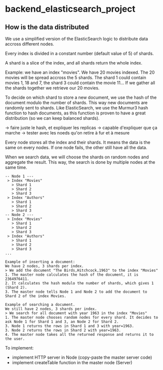 # backend_elasticsearch_project

## How is the data distributed

We use a simplified version of the ElasticSearch logic to distribute data accross different nodes.

Every index is divided in a constant number (default value of 5) of shards.

A shard is a slice of the index, and all shards return the whole index.

Example: we have an index "movies". We have 20 movies indexed. The 20 movies will be spread accross the 5 shards.
The shard 1 could contain movies 1, 18 and 7, the shard 3 could contain the movie 11... If we gather
all the shards together we retrieve our 20 movies.

To decide on which shard to store a new document, we use the hash of the document modulo the number
of shards. This way new documents are randomly sent to shards. Like ElasticSearch, we use the
Murmur3 hash function to hash documents, as this function is proven to have a great distribution (so
we can keep balanced shards).

-> faire juste le hash, et expliquer les replicas -> capable d'expliquer que ça marche -> tester avec les noeds qu'on retire à fur et à mesure

Every node stores all the index and their shards. It means the data is the same
on every nodes. If one node fails, the other still have all the data.

When we search data, we will choose the shards on random nodes and aggregate the result.
This way, the search is done by multiple nodes at the same time.

```
-- Node 1 ---
 > Index "Movies"
   > Shard 1
   > Shard 2
   > Shard 3
 > Index "Authors"
   > Shard 1
   > Shard 2
   > Shard 3
-- Node 2 ---
 > Index "Movies"
   > Shard 1
   > Shard 2
   > Shard 3
 > Index "Authors"
   > Shard 1
   > Shard 2
   > Shard 3
...

Example of inserting a document:
We have 2 nodes, 3 shards per index.
> We add the document "The Birds,Hitchcock,1963" to the index "Movies"
1. The master node calculates the hash of the document, it is 2364976411.
2. It calculates the hash modulo the number of shards, which gives 1 (Shard 2).
3. The master node tells Node 1 and Node 2 to add the document to Shard 2 of the index Movies.

Example of searching a document.
We still have 2 nodes, 3 shards per index.
> We search for all document with year 1963 in the index "Movies"
1. The master node chooses random nodes for every shard. It decides to ask Node 1 for Shard 1 and 3, an Node 2 for Shard 2.
3. Node 1 returns the rows in Shard 1 and 3 with year=1963.
3. Node 2 returns the rows in Shard 2 with year=1963.
4. The master node takes all the returned response and returns it to the user.
```

To implement:
- implement HTTP server in Node (copy-paste the master server code)
- implement createTable function in the master node (Server)